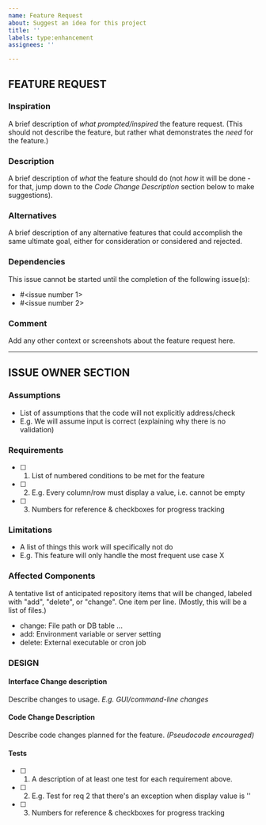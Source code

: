 ```yaml
---
name: Feature Request
about: Suggest an idea for this project
title: ''
labels: type:enhancement
assignees: ''

---
```


<!-- markdownlint-disable-next-line first-line-heading -->
## FEATURE REQUEST

### Inspiration

A brief description of *what prompted/inspired* the feature request.  (This
should not describe the feature, but rather what demonstrates the *need* for the
feature.)

### Description

A brief description of *what* the feature should do (not *how* it will be done -
for that, jump down to the *Code Change Description* section below to make
suggestions).

### Alternatives

A brief description of any alternative features that could accomplish the same
ultimate goal, either for consideration or considered and rejected.

### Dependencies

This issue cannot be started until the completion of the following issue(s):

- #<issue number 1>
- #<issue number 2>

### Comment

Add any other context or screenshots about the feature request here.

-----

## ISSUE OWNER SECTION

### Assumptions

- List of assumptions that the code will not explicitly address/check
- E.g. We will assume input is correct (explaining why there is no validation)

### Requirements

- [ ] 1. List of numbered conditions to be met for the feature
- [ ] 2. E.g. Every column/row must display a value, i.e. cannot be empty
- [ ] 3. Numbers for reference & checkboxes for progress tracking

### Limitations

- A list of things this work will specifically not do
- E.g. This feature will only handle the most frequent use case X

### Affected Components

A tentative list of anticipated repository items that will be changed, labeled
with "add", "delete", or "change".  One item per line.  (Mostly, this will be a
list of files.)

- change: File path or DB table ...
- add: Environment variable or server setting
- delete: External executable or cron job

### DESIGN

#### Interface Change description

Describe changes to usage. *E.g. GUI/command-line changes*

#### Code Change Description

Describe code changes planned for the feature. *(Pseudocode encouraged)*

#### Tests

- [ ] 1. A description of at least one test for each requirement above.
- [ ] 2. E.g. Test for req 2 that there's an exception when display value is ''
- [ ] 3. Numbers for reference & checkboxes for progress tracking
